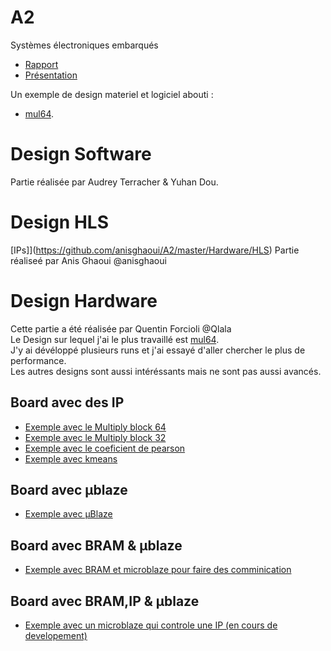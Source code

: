 # A2
Systèmes électroniques embarqués
* [Rapport](https://github.com/anisghaoui/A2/blob/master/Rapport/main.pdf)
* [Présentation](https://github.com/anisghaoui/A2/blob/master/presentation_finale/prensent_A2_group_1.pdf)  

Un exemple de design materiel et logiciel abouti :
* [mul64](https://github.com/anisghaoui/A2/tree/master/Hardware/Vivado/Demo_IP_HLS/Demo_IP_HLS_mul64).

# Design Software

Partie réalisée par Audrey Terracher & Yuhan Dou.
# Design HLS

[IPs]](https://github.com/anisghaoui/A2/master/Hardware/HLS) 
Partie réaliseé par Anis Ghaoui  @anisghaoui
# Design Hardware

Cette partie a été réalisée par Quentin Forcioli @Qlala  
Le Design sur lequel j'ai le plus travaillé est [mul64](https://github.com/anisghaoui/A2/tree/master/Hardware/Vivado/Demo_IP_HLS/Demo_IP_HLS_mul64).
<br/>J'y ai dévéloppé plusieurs runs et j'ai essayé d'aller chercher le plus de performance.  
Les autres designs sont aussi intéréssants mais ne sont pas aussi avancés.
## Board avec des IP
* [Exemple avec le Multiply block 64](https://github.com/anisghaoui/A2/tree/master/Hardware/Vivado/Demo_IP_HLS/Demo_IP_HLS_mul64)
* [Exemple avec le Multiply block 32](https://github.com/anisghaoui/A2/tree/master/Hardware/Vivado/Demo_IP_HLS/Demo_IP_HLS_mul32)
* [Exemple avec le coeficient de pearson](https://github.com/anisghaoui/A2/tree/master/Hardware/Vivado/Demo_IP_HLS/Demo_IP_HLS_pearson)
* [Exemple avec kmeans](https://github.com/anisghaoui/A2/tree/master/Hardware/Vivado/Demo_IP_HLS/Demo_IP_HLS_kmeans)
## Board avec µblaze
  * [Exemple avec µBlaze](https://github.com/anisghaoui/A2/tree/master/Hardware/Vivado/multiCPU/prj_mb_test)
## Board avec BRAM & µblaze
 * [Exemple avec BRAM et microblaze pour faire des comminication](https://github.com/anisghaoui/A2/tree/master/Hardware/Vivado/multiCPU/prj_BRAM)
## Board avec BRAM,IP & µblaze 
 * [Exemple avec un microblaze qui controle une IP (en cours de developement)](https://github.com/anisghaoui/A2/tree/master/Hardware/Vivado/multiCPU/project_IP_and_comm)
